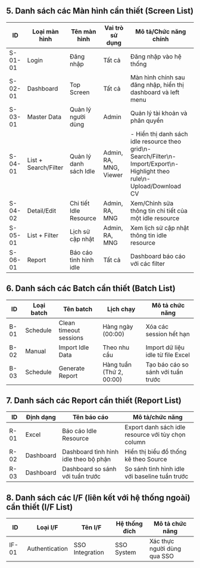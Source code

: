## 5. Danh sách các Màn hình cần thiết (Screen List)

| ID | Loại màn hình | Tên màn hình | Vai trò sử dụng | Mô tả/Chức năng chính |
|---------|----------------|--------------|----------------|---------------------|
| S-01-01 | Login | Đăng nhập | Tất cả | Đăng nhập vào hệ thống |
| S-02-01 | Dashboard | Top Screen | Tất cả | Màn hình chính sau đăng nhập, hiển thị dashboard và left menu |
| S-03-01 | Master Data | Quản lý người dùng | Admin | Quản lý tài khoản và phân quyền |
| S-04-01 | List + Search/Filter | Quản lý danh sách Idle | Admin, RA, MNG, Viewer | - Hiển thị danh sách idle resource theo grid\n- Search/Filter\n- Import/Export\n- Highlight theo rule\n- Upload/Download CV |
| S-04-02 | Detail/Edit | Chi tiết Idle Resource | Admin, RA, MNG | Xem/Chỉnh sửa thông tin chi tiết của một idle resource |
| S-05-01 | List + Filter | Lịch sử cập nhật | Admin, RA, MNG | Xem lịch sử cập nhật thông tin idle resource |
| S-06-01 | Report | Báo cáo tình hình idle | Tất cả | Dashboard báo cáo với các filter |

## 6. Danh sách các Batch cần thiết (Batch List)

| ID | Loại batch | Tên batch | Lịch chạy | Mô tả chức năng |
|---------|----------------|------------|------------|----------------|
| B-01 | Schedule | Clean timeout sessions | Hàng ngày (00:00) | Xóa các session hết hạn |
| B-02 | Manual | Import Idle Data | Theo nhu cầu | Import dữ liệu idle từ file Excel |
| B-03 | Schedule | Generate Report | Hàng tuần (Thứ 2, 00:00) | Tạo báo cáo so sánh với tuần trước |

## 7. Danh sách các Report cần thiết (Report List)

| ID | Định dạng | Tên báo cáo | Mô tả/chức năng |
|---------|------------|-------------|----------------|
| R-01 | Excel | Báo cáo Idle Resource | Export danh sách idle resource với tùy chọn column |
| R-02 | Dashboard | Dashboard tình hình idle theo bộ phận | Hiển thị biểu đồ thống kê theo Source |
| R-03 | Dashboard | Dashboard so sánh với tuần trước | So sánh tình hình idle với baseline tuần trước |

## 8. Danh sách các I/F (liên kết với hệ thống ngoài) cần thiết (I/F List)

| ID | Loại I/F | Tên I/F | Hệ thống đích | Mô tả chức năng |
|---------|-----------|---------|---------------|----------------|
| IF-01 | Authentication | SSO Integration | SSO System | Xác thực người dùng qua SSO |
